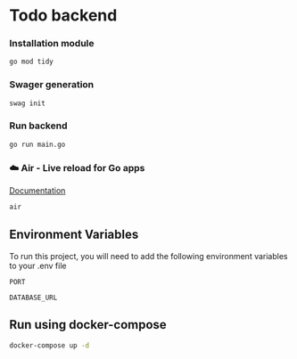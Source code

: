 # Todo backend

### Installation module

```bash
go mod tidy
```

### Swager generation

```bash
swag init
```

### Run backend

```bash
go run main.go
```

### ☁️ Air - Live reload for Go apps

[Documentation](https://linktodocumentation)

```bash
air
```

## Environment Variables

To run this project, you will need to add the following environment variables to your .env file

`PORT`

`DATABASE_URL`

## Run using docker-compose

```bash
docker-compose up -d
```
